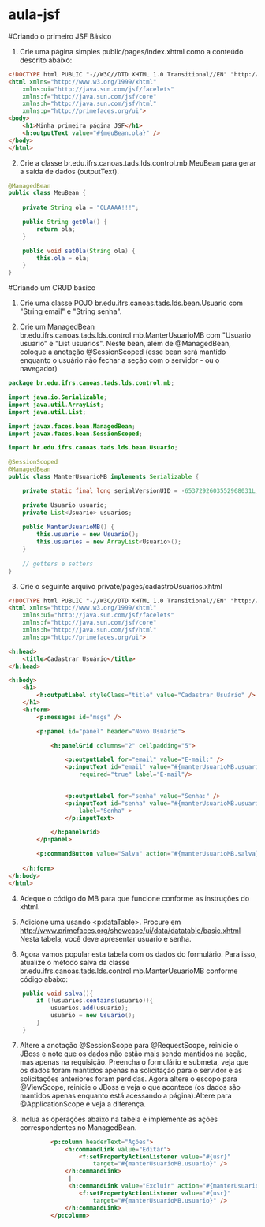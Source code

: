 # aula-jsf

#Criando o primeiro JSF Básico

1. Crie uma página simples public/pages/index.xhtml como a conteúdo descrito abaixo:

```html
<!DOCTYPE html PUBLIC "-//W3C//DTD XHTML 1.0 Transitional//EN" "http://www.w3.org/TR/xhtml1/DTD/xhtml1-transitional.dtd">
<html xmlns="http://www.w3.org/1999/xhtml"
	xmlns:ui="http://java.sun.com/jsf/facelets"
	xmlns:f="http://java.sun.com/jsf/core"
	xmlns:h="http://java.sun.com/jsf/html"
	xmlns:p="http://primefaces.org/ui">
<body>
	<h1>Minha primeira página JSF</h1>
	<h:outputText value="#{meuBean.ola}" />
</body>
</html>
```

2. Crie a classe br.edu.ifrs.canoas.tads.lds.control.mb.MeuBean para gerar a saída de dados (outputText).

```java
@ManagedBean
public class MeuBean {
	
	private String ola = "OLAAAA!!!";

	public String getOla() {
		return ola;
	}

	public void setOla(String ola) {
		this.ola = ola;
	} 
}
```

#Criando um CRUD básico

1. Crie uma classe POJO br.edu.ifrs.canoas.tads.lds.bean.Usuario com "String email" e "String senha".

2. Crie um ManagedBean br.edu.ifrs.canoas.tads.lds.control.mb.ManterUsuarioMB com "Usuario usuario" e "List<Usuario> usuarios". Neste bean, além de @ManagedBean, coloque a anotação @SessionScoped (esse bean será mantido enquanto o usuário não fechar a seção com o servidor - ou o navegador)

```java
package br.edu.ifrs.canoas.tads.lds.control.mb;

import java.io.Serializable;
import java.util.ArrayList;
import java.util.List;

import javax.faces.bean.ManagedBean;
import javax.faces.bean.SessionScoped;

import br.edu.ifrs.canoas.tads.lds.bean.Usuario;

@SessionScoped
@ManagedBean
public class ManterUsuarioMB implements Serializable {

	private static final long serialVersionUID = -6537292603552968031L;

	private Usuario usuario;
	private List<Usuario> usuarios;
	
	public ManterUsuarioMB() {
		this.usuario = new Usuario();
		this.usuarios = new ArrayList<Usuario>();
	}
	
	// getters e setters
}
```
3. Crie o seguinte arquivo private/pages/cadastroUsuarios.xhtml

```html
<!DOCTYPE html PUBLIC "-//W3C//DTD XHTML 1.0 Transitional//EN" "http://www.w3.org/TR/xhtml1/DTD/xhtml1-transitional.dtd">
<html xmlns="http://www.w3.org/1999/xhtml"
	xmlns:ui="http://java.sun.com/jsf/facelets"
	xmlns:f="http://java.sun.com/jsf/core"
	xmlns:h="http://java.sun.com/jsf/html"
	xmlns:p="http://primefaces.org/ui">

<h:head>
	<title>Cadastrar Usuário</title>
</h:head>

<h:body>
	<h1>
		<h:outputLabel styleClass="title" value="Cadastrar Usuário" />
	</h1>
	<h:form>
		<p:messages id="msgs" />

		<p:panel id="panel" header="Novo Usuário">

			<h:panelGrid columns="2" cellpadding="5">

				<p:outputLabel for="email" value="E-mail:" />
				<p:inputText id="email" value="#{manterUsuarioMB.usuario.email}"
					required="true" label="E-mail"/>

				  
				<p:outputLabel for="senha" value="Senha:" />
				<p:inputText id="senha" value="#{manterUsuarioMB.usuario.senha}"
					label="Senha" >
				</p:inputText>

			</h:panelGrid>
		</p:panel>

		<p:commandButton value="Salva" action="#{manterUsuarioMB.salva}" ajax="false" />
		 
	</h:form>
</h:body>
</html>
```
4. Adeque o código do MB para que funcione conforme as instruções do xhtml.


5. Adicione uma usando <p:dataTable>. Procure em http://www.primefaces.org/showcase/ui/data/datatable/basic.xhtml
Nesta tabela, você deve apresentar usuario e senha.


6. Agora vamos popular esta tabela com os dados do formulário. Para isso, atualize o método salva da classe br.edu.ifrs.canoas.tads.lds.control.mb.ManterUsuarioMB conforme código abaixo:

```java
	public void salva(){
		if (!usuarios.contains(usuario)){
			usuarios.add(usuario);
			usuario = new Usuario();
		}
	} 	
```

7. Altere a anotação @SessionScope para @RequestScope, reinicie o JBoss e note que os dados não estão mais sendo mantidos na seção, mas apenas na requisição. Preencha o formulário e submeta, veja que os dados foram mantidos apenas na solicitação para o servidor e as solicitações anteriores foram perdidas. Agora altere o escopo para  @ViewScope, reinicie o JBoss e veja o que acontece (os dados são mantidos apenas enquanto está acessando a página).Altere para @ApplicationScope e veja a diferença.

8. Inclua as operações abaixo na tabela e implemente as ações correspondentes no ManagedBean.
```html
			<p:column headerText="Ações">
				<h:commandLink value="Editar">
					<f:setPropertyActionListener value="#{usr}" 
						target="#{manterUsuarioMB.usuario}" />
				</h:commandLink>
				 | 
				 <h:commandLink value="Excluir" action="#{manterUsuarioMB.exclui}">
					<f:setPropertyActionListener value="#{usr}" 
						target="#{manterUsuarioMB.usuario}" />
				</h:commandLink>
			</p:column>
```

